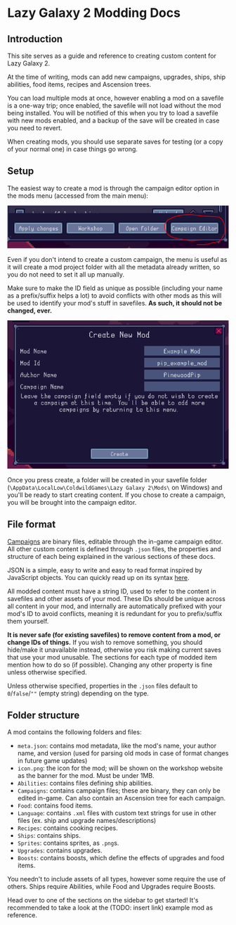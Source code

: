 # Lazy Galaxy 2 Modding Docs

## Introduction
This site serves as a guide and reference to creating custom content for Lazy Galaxy 2.

At the time of writing, mods can add new campaigns, upgrades, ships, ship abilities, food items, recipes and Ascension trees.

You can load multiple mods at once, however enabling a mod on a savefile is a one-way trip; once enabled, the savefile will not load without the mod being installed. You will be notified of this when you try to load a savefile with new mods enabled, and a backup of the save will be created in case you need to revert.

When creating mods, you should use separate saves for testing (or a copy of your normal one) in case things go wrong.

## Setup
The easiest way to create a mod is through the campaign editor option in the mods menu (accessed from the main menu):

![Campaign editor button](img/setup/campaign_editor_button.png)

Even if you don't intend to create a custom campaign, the menu is useful as it will create a mod project folder with all the metadata already written, so you do not need to set it all up manually.

Make sure to make the ID field as unique as possible (including your name as a prefix/suffix helps a lot) to avoid conflicts with other mods as this will be used to identify your mod's stuff in savefiles. **As such, it should not be changed, ever.**

![Campaign editor button](img/setup/mod_creation_menu.png)

Once you press create, a folder will be created in your savefile folder (`\AppData\LocalLow\ColdwildGames\Lazy Galaxy 2\Mods\` on Windows) and you'll be ready to start creating content. If you chose to create a campaign, you will be brought into the campaign editor.

## File format
[Campaigns](campaigns.md) are binary files, editable through the in-game campaign editor. All other custom content is defined through `.json` files, the properties and structure of each being explained in the various sections of these docs.

JSON is a simple, easy to write and easy to read format inspired by JavaScript objects. You can quickly read up on its syntax [here](https://www.tutorialspoint.com/json/json_syntax.htm).

All modded content must have a string ID, used to refer to the content in savefiles and other assets of your mod. These IDs should be unique across all content in your mod, and internally are automatically prefixed with your mod's ID to avoid conflicts, meaning it is redundant for you to prefix/suffix them yourself.

**It is never safe (for existing savefiles) to remove content from a mod, or change IDs of things.** If you wish to remove something, you should hide/make it unavailable instead, otherwise you risk making current saves that use your mod unusable. The sections for each type of modded item mention how to do so (if possible). Changing any other property is fine unless otherwise specified.

Unless otherwise specified, properties in the `.json` files default to `0`/`false`/`""` (empty string) depending on the type.

## Folder structure
A mod contains the following folders and files:

- `meta.json`: contains mod metadata, like the mod's name, your author name, and version (used for parsing old mods in case of format changes in future game updates)
- `icon.png`: the icon for the mod; will be shown on the workshop website as the banner for the mod. Must be under 1MB.
- `Abilities`: contains files defining ship abilities.
- `Campaigns`: contains campaign files; these are binary, they can only be edited in-game. Can also contain an Ascension tree for each campaign.
- `Food`: contains food items.
- `Language`: contains `.xml` files with custom text strings for use in other files (ex. ship and upgrade names/descriptions)
- `Recipes`: contains cooking recipes.
- `Ships`: contains ships.
- `Sprites`: contains sprites, as `.png`s.
- `Upgrades`: contains upgrades.
- `Boosts`: contains boosts, which define the effects of upgrades and food items.

You needn't to include assets of all types, however some require the use of others. Ships require Abilities, while Food and Upgrades require Boosts.

Head over to one of the sections on the sidebar to get started! It's recommended to take a look at the (TODO: insert link) example mod as reference.